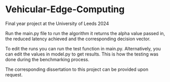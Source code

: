 # Vehicular-Edge-Computing
Final year project at the University of Leeds 2024 

Run the main.py file to run the algorithm it returns the alpha value passed in, the reduced latency achieved and the corresponding decision vector.

To edit the runs you can run the test function in main.py. 
Alternatively, you can edit the values in model.py to get results.
This is how the testing was done during the benchmarking process.

The corresponding dissertation to this project can be provided upon request.
